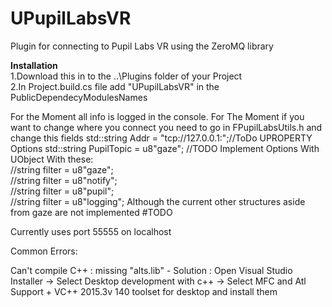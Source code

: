 # UPupilLabsVR
Plugin for connecting to Pupil Labs VR using the ZeroMQ library

<b>Installation</b>
<br/>1.Download this in to the ..\Plugins folder of your Project
<br/>2.In Project.build.cs file add "UPupilLabsVR" in the PublicDependecyModulesNames

For the Moment all info is logged in the console.
For The Moment if you want to change where you connect you need to go in FPupilLabsUtils.h and change this fields
	std::string Addr = "tcp://127.0.0.1:";//ToDo UPROPERTY Options
	std::string PupilTopic = u8"gaze"; //TODO Implement Options With UObject
With these:
  <br/>	//string filter = u8"gaze";
  <br/>	//string filter = u8"notify";
  <br/>	//string filter = u8"pupil";
  <br/>	//string filter = u8"logging"; 
Although the current other structures aside from gaze are not implemented #TODO
  
  Currently uses port 55555 on localhost

Common Errors:

Can't compile C++ : missing "alts.lib" - Solution : Open Visual Studio Installer -> Select Desktop development with c++ -> Select MFC and Atl Support + VC++ 2015.3v 140 toolset for desktop and install them
